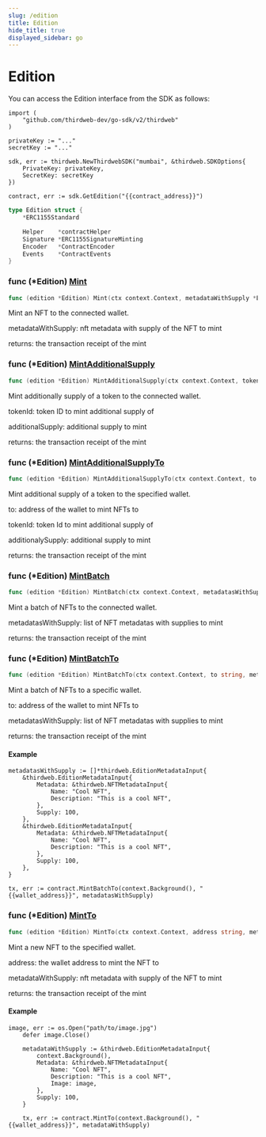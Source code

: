 ```yaml
---
slug: /edition
title: Edition
hide_title: true
displayed_sidebar: go
---
```


# Edition

You can access the Edition interface from the SDK as follows:

```
import (
	"github.com/thirdweb-dev/go-sdk/v2/thirdweb"
)

privateKey := "..."
secretKey := "..."

sdk, err := thirdweb.NewThirdwebSDK("mumbai", &thirdweb.SDKOptions{
	PrivateKey: privateKey,
	SecretKey: secretKey
})

contract, err := sdk.GetEdition("{{contract_address}}")
```

```go
type Edition struct {
    *ERC1155Standard

    Helper    *contractHelper
    Signature *ERC1155SignatureMinting
    Encoder   *ContractEncoder
    Events    *ContractEvents
}
```

### func \(\*Edition\) [Mint](https://github.com/thirdweb-dev/go-sdk/blob/main/thirdweb/edition.go#L82)

```go
func (edition *Edition) Mint(ctx context.Context, metadataWithSupply *EditionMetadataInput) (*types.Transaction, error)
```

Mint an NFT to the connected wallet.

metadataWithSupply: nft metadata with supply of the NFT to mint

returns: the transaction receipt of the mint

### func \(\*Edition\) [MintAdditionalSupply](https://github.com/thirdweb-dev/go-sdk/blob/main/thirdweb/edition.go#L121)

```go
func (edition *Edition) MintAdditionalSupply(ctx context.Context, tokenId int, additionalSupply int) (*types.Transaction, error)
```

Mint additionally supply of a token to the connected wallet.

tokenId: token ID to mint additional supply of

additionalSupply: additional supply to mint

returns: the transaction receipt of the mint

### func \(\*Edition\) [MintAdditionalSupplyTo](https://github.com/thirdweb-dev/go-sdk/blob/main/thirdweb/edition.go#L134)

```go
func (edition *Edition) MintAdditionalSupplyTo(ctx context.Context, to string, tokenId int, additionalSupply int) (*types.Transaction, error)
```

Mint additional supply of a token to the specified wallet.

to: address of the wallet to mint NFTs to

tokenId: token Id to mint additional supply of

additionalySupply: additional supply to mint

returns: the transaction receipt of the mint

### func \(\*Edition\) [MintBatch](https://github.com/thirdweb-dev/go-sdk/blob/main/thirdweb/edition.go#L143)

```go
func (edition *Edition) MintBatch(ctx context.Context, metadatasWithSupply []*EditionMetadataInput) (*types.Transaction, error)
```

Mint a batch of NFTs to the connected wallet.

metadatasWithSupply: list of NFT metadatas with supplies to mint

returns: the transaction receipt of the mint

### func \(\*Edition\) [MintBatchTo](https://github.com/thirdweb-dev/go-sdk/blob/main/thirdweb/edition.go#L175)

```go
func (edition *Edition) MintBatchTo(ctx context.Context, to string, metadatasWithSupply []*EditionMetadataInput) (*types.Transaction, error)
```

Mint a batch of NFTs to a specific wallet.

to: address of the wallet to mint NFTs to

metadatasWithSupply: list of NFT metadatas with supplies to mint

returns: the transaction receipt of the mint

#### Example

```
metadatasWithSupply := []*thirdweb.EditionMetadataInput{
	&thirdweb.EditionMetadataInput{
		Metadata: &thirdweb.NFTMetadataInput{
			Name: "Cool NFT",
			Description: "This is a cool NFT",
		},
		Supply: 100,
	},
	&thirdweb.EditionMetadataInput{
		Metadata: &thirdweb.NFTMetadataInput{
			Name: "Cool NFT",
			Description: "This is a cool NFT",
		},
		Supply: 100,
	},
}

tx, err := contract.MintBatchTo(context.Background(), "{{wallet_address}}", metadatasWithSupply)
```

### func \(\*Edition\) [MintTo](https://github.com/thirdweb-dev/go-sdk/blob/main/thirdweb/edition.go#L110)

```go
func (edition *Edition) MintTo(ctx context.Context, address string, metadataWithSupply *EditionMetadataInput) (*types.Transaction, error)
```

Mint a new NFT to the specified wallet.

address: the wallet address to mint the NFT to

metadataWithSupply: nft metadata with supply of the NFT to mint

returns: the transaction receipt of the mint

#### Example

```
image, err := os.Open("path/to/image.jpg")
	defer image.Close()

	metadataWithSupply := &thirdweb.EditionMetadataInput{
        context.Background(),
		Metadata: &thirdweb.NFTMetadataInput{
			Name: "Cool NFT",
			Description: "This is a cool NFT",
			Image: image,
		},
		Supply: 100,
	}

	tx, err := contract.MintTo(context.Background(), "{{wallet_address}}", metadataWithSupply)
```
